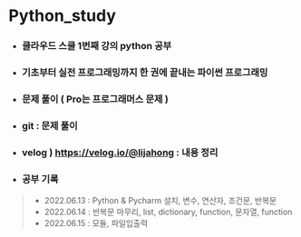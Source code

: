 # Python_study
- ###  클라우드 스쿨 1번째 강의 python 공부
- ###  기초부터 실전 프로그래밍까지 한 권에 끝내는 파이썬 프로그래밍
- ###  문제 풀이 ( Pro는 프로그래머스 문제 )
- ### git : 문제 풀이
- ### velog ) https://velog.io/@lijahong : 내용 정리
- ###  공부 기록
> - 2022.06.13 : Python & Pycharm 설치, 변수, 연산자, 조건문, 반복문   
> - 2022.06.14 : 반복문 마무리, list, dictionary, function, 문자열, function
> - 2022.06.15 : 모듈, 파일입출력
